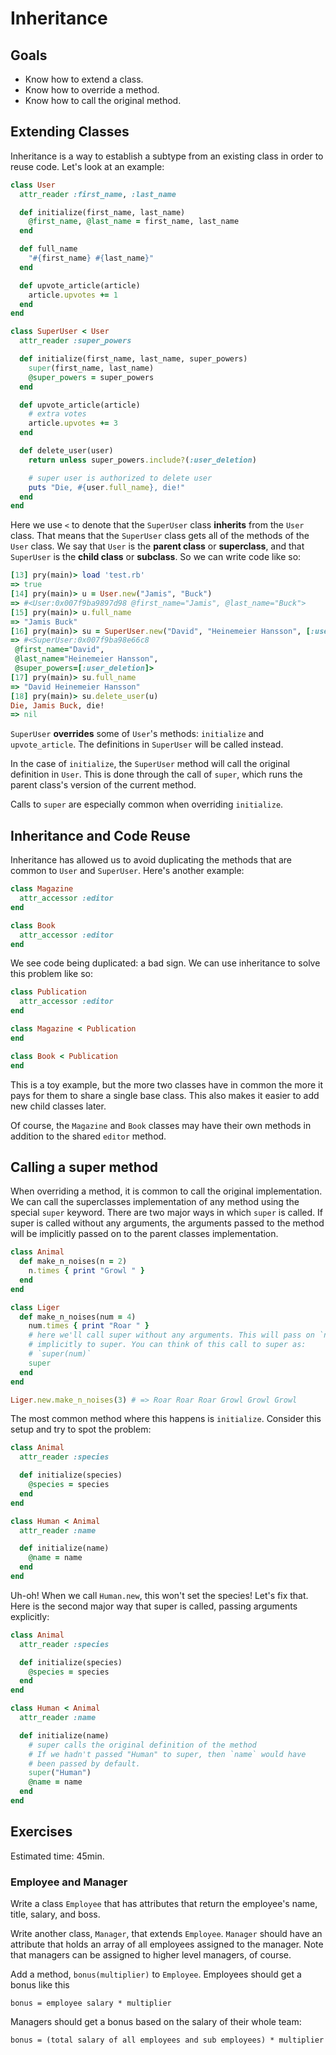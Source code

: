 # Inheritance
## Goals

* Know how to extend a class.
* Know how to override a method.
* Know how to call the original method.

## Extending Classes
Inheritance is a way to establish a subtype from an existing class in
order to reuse code. Let's look at an example:

```ruby
class User
  attr_reader :first_name, :last_name

  def initialize(first_name, last_name)
    @first_name, @last_name = first_name, last_name
  end

  def full_name
    "#{first_name} #{last_name}"
  end

  def upvote_article(article)
    article.upvotes += 1
  end
end

class SuperUser < User
  attr_reader :super_powers

  def initialize(first_name, last_name, super_powers)
    super(first_name, last_name)
    @super_powers = super_powers
  end

  def upvote_article(article)
    # extra votes
    article.upvotes += 3
  end

  def delete_user(user)
    return unless super_powers.include?(:user_deletion)

    # super user is authorized to delete user
    puts "Die, #{user.full_name}, die!"
  end
end
```

Here we use `<` to denote that the `SuperUser` class **inherits** from
the `User` class. That means that the `SuperUser` class gets all of
the methods of the `User` class. We say that `User` is the **parent
class** or **superclass**, and that `SuperUser` is the **child class**
or **subclass**. So we can write code like so:

```ruby
[13] pry(main)> load 'test.rb'
=> true
[14] pry(main)> u = User.new("Jamis", "Buck")
=> #<User:0x007f9ba9897d98 @first_name="Jamis", @last_name="Buck">
[15] pry(main)> u.full_name
=> "Jamis Buck"
[16] pry(main)> su = SuperUser.new("David", "Heinemeier Hansson", [:user_deletion])
=> #<SuperUser:0x007f9ba98e66c8
 @first_name="David",
 @last_name="Heinemeier Hansson",
 @super_powers=[:user_deletion]>
[17] pry(main)> su.full_name
=> "David Heinemeier Hansson"
[18] pry(main)> su.delete_user(u)
Die, Jamis Buck, die!
=> nil
```

`SuperUser` **overrides** some of `User`'s methods: `initialize` and
`upvote_article`. The definitions in `SuperUser` will be called
instead.

In the case of `initialize`, the `SuperUser` method will call the
original definition in `User`. This is done through the call of
`super`, which runs the parent class's version of the current method.

Calls to `super` are especially common when overriding `initialize`.

## Inheritance and Code Reuse

Inheritance has allowed us to avoid duplicating the methods that are
common to `User` and `SuperUser`. Here's another example:

```ruby
class Magazine
  attr_accessor :editor
end

class Book
  attr_accessor :editor
end
```

We see code being duplicated: a bad sign. We can use inheritance to
solve this problem like so:

```ruby
class Publication
  attr_accessor :editor
end

class Magazine < Publication
end

class Book < Publication
end
```

This is a toy example, but the more two classes have in common the
more it pays for them to share a single base class. This also makes it
easier to add new child classes later.

Of course, the `Magazine` and `Book` classes may have their own
methods in addition to the shared `editor` method.

## Calling a super method

When overriding a method, it is common to call the original 
implementation. We can call the superclasses implementation of any 
method using the special `super` keyword. There are two major ways 
in which `super` is called. If super is called without any arguments, 
the arguments passed to the method will be implicitly passed on 
to the parent classes implementation.

```ruby
class Animal
  def make_n_noises(n = 2)
    n.times { print "Growl " }
  end
end

class Liger
  def make_n_noises(num = 4)
    num.times { print "Roar " }
    # here we'll call super without any arguments. This will pass on `num` 
    # implicitly to super. You can think of this call to super as:
    # `super(num)`
    super
  end
end

Liger.new.make_n_noises(3) # => Roar Roar Roar Growl Growl Growl
```

The most common method where this happens is `initialize`. Consider this 
setup and try to spot the problem:

```ruby
class Animal
  attr_reader :species

  def initialize(species)
    @species = species
  end
end

class Human < Animal
  attr_reader :name

  def initialize(name)
    @name = name
  end
end
```

Uh-oh! When we call `Human.new`, this won't set the species! Let's fix
that. Here is the second major way that super is called, passing 
arguments explicitly:

```ruby
class Animal
  attr_reader :species

  def initialize(species)
    @species = species
  end
end

class Human < Animal
  attr_reader :name

  def initialize(name)
    # super calls the original definition of the method
    # If we hadn't passed "Human" to super, then `name` would have
    # been passed by default.
    super("Human")
    @name = name
  end
end
```

## Exercises

Estimated time: 45min.

### Employee and Manager

Write a class `Employee` that has attributes that return the
employee's name, title, salary, and boss.

Write another class, `Manager`, that extends `Employee`. `Manager`
should have an attribute that holds an array of all employees assigned
to the manager. Note that managers can be assigned to higher level
managers, of course.

Add a method, `bonus(multiplier)` to `Employee`. Employees
should get a bonus like this

    bonus = employee salary * multiplier

Managers should get a bonus based on the salary of their whole team:

    bonus = (total salary of all employees and sub employees) * multiplier
